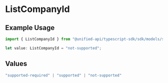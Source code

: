 # ListCompanyId

## Example Usage

```typescript
import { ListCompanyId } from "@unified-api/typescript-sdk/sdk/models/shared";

let value: ListCompanyId = "not-supported";
```

## Values

```typescript
"supported-required" | "supported" | "not-supported"
```